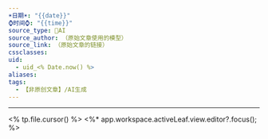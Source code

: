```yaml
---
☀️日期☀️: "{{date}}"
⌚️时间⌚️: "{{time}}"
source_type: 🤖AI
source_author: （原始文章使用的模型）
source_link: （原始文章的链接）
cssclasses: 
uid:
  - uid_<% Date.now() %>
aliases: 
tags:
  - 【非原创文章】/AI生成
---
```

---

<% tp.file.cursor() %> <%* app.workspace.activeLeaf.view.editor?.focus(); %>